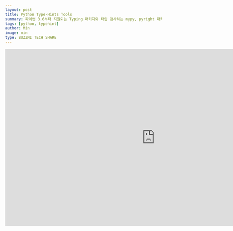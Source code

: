 ```yaml
---
layout: post
title: Python Type-Hints Tools
summary: 파이썬 3.6부터 지원되는 Typing 패키지와 타입 검사하는 mypy, pyright 패키지에 대한 소개입니다. 
tags: [python, typehint]
author: Min
image: min
type: BUZZNI TECH SHARE
---
```



<iframe src="https://docs.google.com/presentation/d/1-uTHIfQcMwY1st98_3DhwnVcFJI_GTRlluO0plagLo4/embed?start=false&loop=false&delayms=5000" frameborder="0" width="960" height="569" allowfullscreen="true" mozallowfullscreen="true" webkitallowfullscreen="true"></iframe>